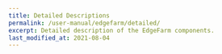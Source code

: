 ```yaml
---
title: Detailed Descriptions
permalink: /user-manual/edgefarm/detailed/
excerpt: Detailed description of the EdgeFarm components.
last_modified_at: 2021-08-04
---
```

